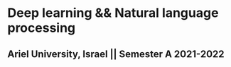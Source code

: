 
# Deep learning && Natural language processing

## Ariel University, Israel || Semester A 2021-2022
